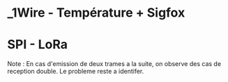 # _1Wire - Température + Sigfox

# SPI - LoRa
Note : En cas d'emission de deux trames a la suite, on observe des cas de reception double. Le probleme reste a identifer.
